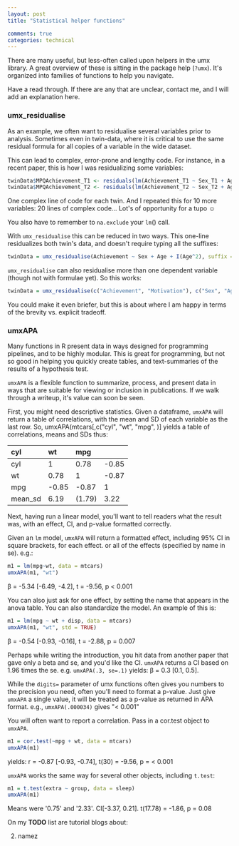 ```yaml
---
layout: post
title: "Statistical helper functions"

comments: true
categories: technical
---
```


There are many useful, but less-often called upon helpers in the umx library.
A great overview of these is sitting in the package help (`?umx`). It's organized into families of functions
to help you navigate.

Have a read through. If there are any that are unclear, contact me, and I will add an explanation here.

### umx_residualise

As an example, we often want to residualise several variables prior to analysis. Sometimes even in twin-data, where it is critical to use the same residual formula for all copies of a variable in the wide dataset.

This can lead to complex, error-prone and lengthy code. For instance, in a recent paper, this is how I was residualizing some variables:

```r
twinData$MPQAchievement_T1 <- residuals(lm(Achievement_T1 ~ Sex_T1 + Age_T1 + I(Age_T1^2), data = twinData, na.action = na.exclude))                                                    
twinData$MPQAchievement_T2 <- residuals(lm(Achievement_T2 ~ Sex_T2 + Age_T2 + I(Age_T2^2), data = twinData, na.action = na.exclude))
```
One complex line of code for each twin. And I repeated this for 10 more variables: 20 lines of complex code&hellip; Lot&#x27;s of opportunity for a tupo &#x263A;

You also have to remember to `na.exclude` your `lm`() call.

With `umx_residualise` this can be reduced in two ways. This one-line residualizes both twin's data, and doesn't require typing all the suffixes:

```r
twinData = umx_residualise(Achievement ~ Sex + Age + I(Age^2), suffix = "_T", data = twinData)
```

`umx_residualise` can also residualise more than one dependent variable (though not with formulae yet). So this works:

```r
twinData = umx_residualise(c("Achievement", "Motivation"), c("Sex", "Age"), suffix = "_T", data = twinData)
```

You could make it even briefer, but this is about where I am happy in terms of the brevity vs. explicit tradeoff.

### umxAPA

Many functions in R present data in ways designed for programming pipelines, and to be highly modular. This is great for 
programming, but not so good in helping you quickly create tables, and text-summaries of the results of a hypothesis test.


`umxAPA` is a flexible function to summarize, process, and present data in ways that are suitable for viewing or inclusion in publications. If we walk through a writeup, it's value can soon be seen.

First, you might need descriptive statistics. Given a dataframe, `umxAPA` will return a table of correlations, with the mean and SD of each variable as the last row. So, umxAPA(mtcars[,c("cyl", "wt", "mpg", )] yields a table of correlations, means and SDs thus:

| cyl     | wt    | mpg    |       |
|:--------|:------|:-------|:------|
| cyl     | 1     | 0.78   | -0.85 |
| wt      | 0.78  | 1      | -0.87 |
| mpg     | -0.85 | -0.87  | 1     |
| mean_sd | 6.19  | (1.79) | 3.22  |

Next, having run a linear model, you'll want to tell readers what the result was, with an effect, CI, and p-value formatted correctly.

Given an `lm` model, `umxAPA` will return a formatted effect, including 95% CI in square brackets, for each effect. or all of the effects (specified by name in se). e.g.:

```R
m1 = lm(mpg~wt, data = mtcars)
umxAPA(m1, "wt")
```

β = -5.34 [-6.49, -4.2], t = -9.56, p < 0.001

You can also just ask for one effect, by setting the name that appears in the anova table. You can also standardize the model. An example of this is:

```R
m1 = lm(mpg ~ wt + disp, data = mtcars)
umxAPA(m1, "wt", std = TRUE)
```

β = -0.54 [-0.93, -0.16], t = -2.88, p = 0.007


Perhaps while writing the introduction, you hit data from another paper that gave only a beta and se, and you'd like the CI. `umxAPA` returns a CI based on 1.96 times the se. e.g. `umxAPA(.3, se=.1)` yields: β = 0.3 [0.1, 0.5].

While the `digits=` parameter of umx functions often gives you numbers to the precision you need, often you'll need to format a p-value. Just give `umxAPA` a single value, it will be treated as a p-value as returned in APA format. e.g., `umxAPA(.000034)` gives "< 0.001"

You will often want to report a correlation. Pass in a cor.test object to `umxAPA`.

```R
m1 = cor.test(~mpg + wt, data = mtcars)
umxAPA(m1)
```
yields:  r = -0.87 [-0.93, -0.74], t(30) = -9.56, p = < 0.001

`umxAPA` works the same way for several other objects, including `t.test`:

```R
m1 = t.test(extra ~ group, data = sleep)
umxAPA(m1)
```

Means were '0.75' and '2.33'. CI[-3.37, 0.21]. t(17.78) = -1.86, p = 0.08

On my **TODO** list are tutorial blogs about:

2. namez
